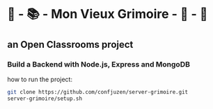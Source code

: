 # 📔 - 📚 - Mon Vieux Grimoire - 📕 - 📖

## an Open Classrooms project

### Build a Backend with Node.js, Express and MongoDB

how to run the project:
```bash
git clone https://github.com/confjuzen/server-grimoire.git
server-grimoire/setup.sh
```
